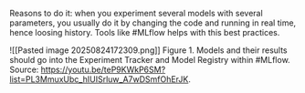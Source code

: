 Reasons to do it: when you experiment several models with several parameters, you usually do it by changing the code and running in real time, hence loosing history. Tools like #MLflow helps with this best practices.

![[Pasted image 20250824172309.png]]
Figure 1. Models and their results should go into the Experiment Tracker and Model Registry within #MLflow. Source: https://youtu.be/teP9KWkP6SM?list=PL3MmuxUbc_hIUISrluw_A7wDSmfOhErJK.